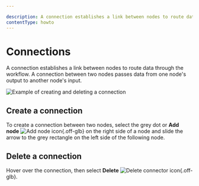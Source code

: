```yaml
---

description: A connection establishes a link between nodes to route data through the workflow. 
contentType: howto
---
```


# Connections

A connection establishes a link between nodes to route data through the workflow. A connection between two nodes passes data from one node's output to another node's input.

![Example of creating and deleting a connection](/_images/workflows/components/connections/example.gif)

## Create a connection

To create a connection between two nodes, select the grey dot or **Add node** <span class="n8n-inline-image">![Add node icon](/_images/try-it-out/add-node-small.png){.off-glb}</span> on the right side of a node and slide the arrow to the grey rectangle on the left side of the following node.

## Delete a connection

Hover over the connection, then select **Delete** <span class="n8n-inline-image">![Delete connector icon](/_images/common-icons/delete-connector.png){.off-glb}</span>.


